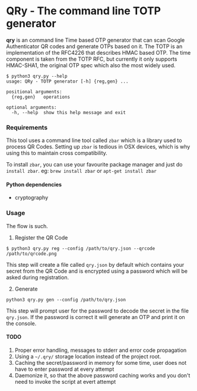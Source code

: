# QRy - The command line TOTP generator

**qry** is an command line Time based OTP generator that can scan Google Authenticator QR codes and generate OTPs based on it. The TOTP is an implementation of the RFC4226 that describes HMAC based OTP. The time component is taken from the TOTP RFC, but currently it only supports HMAC-SHA1, the original OTP spec which also the most widely used.

```
$ python3 qry.py --help
usage: QRy - TOTP generator [-h] {reg,gen} ...

positional arguments:
  {reg,gen}   operations

optional arguments:
  -h, --help  show this help message and exit
```

### Requirements
This tool uses a command line tool called `zbar` which is a library used to process QR Codes. Setting up `zbar` is tedious in OSX devices, which is why using this to maintain cross compatibility.

To install `zbar`, you can use your favourite package manager and just do `install zbar`.
eg: `brew install zbar` or `apt-get install zbar`

#### Python dependencies
* cryptography

### Usage
The flow is such.
1. Register the QR Code
```
$ python3 qry.py reg --config /path/to/qry.json --qrcode /path/to/qrcode.png
```
This step will create a file called `qry.json` by default which contains your secret from the QR Code and is encrypted using a password which will be asked during registration.

2. Generate
```
python3 qry.py gen --config /path/to/qry.json
```
This step will prompt user for the password to decode the secret in the file `qry.json`. If the password is correct it will generate an OTP and print it on the console.


#### TODO
1. Proper error handling, messages to stderr and error code propagation
2. Using a `~/.qry/` storage location instead of the project root.
3. Caching the secret/password in memory for some time, user does not have to enter password at every attempt
4. Daemonize it, so that the above password caching works and you don't need to invoke the script at evert attempt

